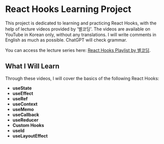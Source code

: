 # React Hooks Learning Project

This project is dedicated to learning and practicing React Hooks, with the help of lecture videos provided by '별코딩'. The videos are available on YouTube in Korean only, without any translations.
I will write comments in English as much as possible. ChatGPT will check grammar.

You can access the lecture series here: [React Hooks Playlist by 별코딩](https://youtube.com/playlist?list=PLZ5oZ2KmQEYjwhSxjB_74PoU6pmFzgVMO&si=SYMGVZfcQi-RJPPO).

## What I Will Learn

Through these videos, I will cover the basics of the following React Hooks:

- **useState**
- **useEffect**
- **useRef**
- **useContext**
- **useMemo**
- **useCallback**
- **useReducer**
- **Custom Hooks**
- **useId**
- **useLayoutEffect**
